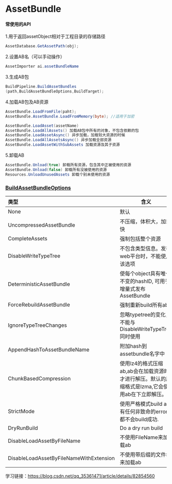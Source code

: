# AssetBundle

#### 常使用的API

1.用于返回assetObject相对于工程目录的存储路径

```c#
AssetDatabase.GetAssetPath(obj);
```

2.设置AB名（可以手动操作）

```c#
AssetImporter ai.assetBundleName
```

3.生成AB包

```c#
BuildPipeline.BuildAssetBundles
(path,BuildAssetBundleOptions,BuildTarget);
```

4.加载AB包及AB资源

```c#
AssetBundle.LoadFromFile(paht);
AssetBundle.AssetBundle.LoadFromMemory(byte); //适用于加密

AssetBundle.LoadAsset(assetName)
AssetBundle.LoadAllAssets() 加载AB包中所有的对象，不包含依赖的包
AssetBundle.LoadAssetAsync() 异步加载，加载较大资源的时候
AssetBundle.LoadAllAssetsAsync() 异步加载全部资源
AssetBundle.LoadAssetWithSubAssets 加载资源及其子资源

```

5.卸载AB

```c#
AssetBundle.Unload(true) 卸载所有资源，包含其中正被使用的资源
AssetBundle.Unload(false) 卸载所有没被使用的资源
Resources.UnloadUnusedAssets 卸载个别未使用的资源
```







### [BuildAssetBundleOptions](https://blog.csdn.net/AnYuanLzh/article/details/81485762)

| 类型                                    | 含义                                                         |
| :-------------------------------------- | ------------------------------------------------------------ |
| None                                    | 默认                                                         |
| UncompressedAssetBundle                 | 不压缩，体积大，加载快                                       |
| CompleteAssets                          | 强制包括整个资源                                             |
| DisableWriteTypeTree                    | 不包含类型信息。发布web平台时，不能使用该选项                |
| DeterministicAssetBundle                | 使每个object具有唯一不变的hashID, 可用于增量式发布AssetBundle |
| ForceRebuildAssetBundle                 | 强制重新build所有ab                                          |
| IgnoreTypeTreeChanges                   | 忽略typetree的变化，不能与DisableWriteTypeTree同时使用       |
| AppendHashToAssetBundleName             | 附加hash到assetbundle名字中                                  |
| ChunkBasedCompression                   | 使用lz4的格式压缩ab,ab会在加载资源时才进行解压。默认的压缩格式是lzma,它会使用ab在下立即解压。 |
| StrictMode                              | 使用严格模式build ab, 有任何非致命的error都不会build成功.    |
| DryRunBuild                             | Do a dry run build                                           |
| DisableLoadAssetByFileName              | 不使用FileName来加载ab                                       |
| DisableLoadAssetByFileNameWithExtension | 不使用带后缀的文件名来加载ab                                 |



学习链接：https://blog.csdn.net/qq_35361471/article/details/82854560







